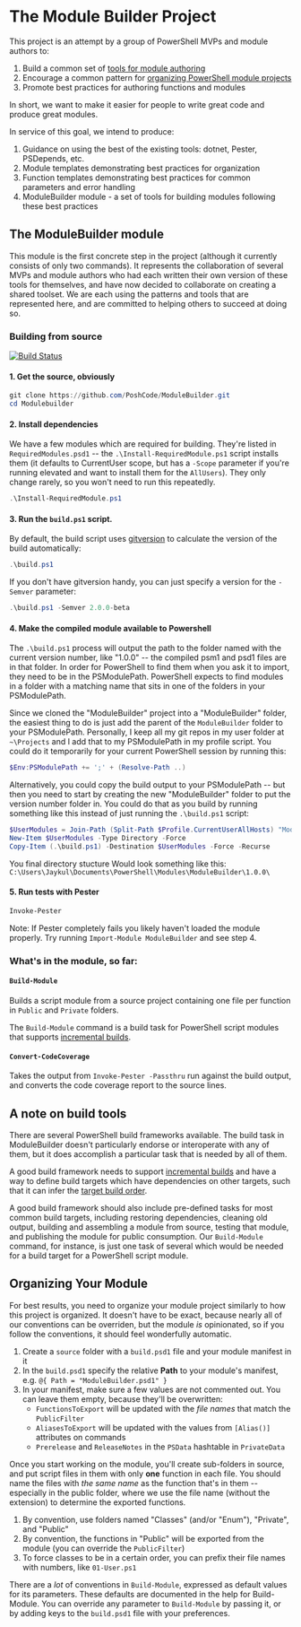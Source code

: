 # The Module Builder Project

This project is an attempt by a group of PowerShell MVPs and module authors to:

1. Build a common set of [tools for module authoring](#whats-in-the-module-so-far)
2. Encourage a common pattern for [organizing PowerShell module projects](#organizing-your-module)
3. Promote best practices for authoring functions and modules

In short, we want to make it easier for people to write great code and produce great modules.

In service of this goal, we intend to produce:

1. Guidance on using the best of the existing tools: dotnet, Pester, PSDepends, etc.
2. Module templates demonstrating best practices for organization
3. Function templates demonstrating best practices for common parameters and error handling
4. ModuleBuilder module - a set of tools for building modules following these best practices

## The ModuleBuilder module

This module is the first concrete step in the project (although it currently consists of only two commands). It represents the collaboration of several MVPs and module authors who had each written their own version of these tools for themselves, and have now decided to collaborate on creating a shared toolset. We are each using the patterns and tools that are represented here, and are committed to helping others to succeed at doing so.

### Building from source

[![Build Status](https://poshcode.visualstudio.com/ModuleBuilder/_apis/build/status/ModuleBuilder)](https://poshcode.visualstudio.com/ModuleBuilder/_build/latest?definitionId=1)

#### 1. Get the source, obviously

```powershell
git clone https://github.com/PoshCode/ModuleBuilder.git
cd Modulebuilder
```

#### 2. Install dependencies

We have a few modules which are required for building. They're listed in `RequiredModules.psd1` -- the `.\Install-RequiredModule.ps1` script installs them (it defaults to CurrentUser scope, but has a `-Scope` parameter if you're running elevated and want to install them for the `AllUsers`). They only change rarely, so you won't need to run this repeatedly.

```powershell
.\Install-RequiredModule.ps1
```

#### 3. Run the `build.ps1` script.

By default, the build script uses [gitversion](/gittols/gitversion) to calculate the version of the build automatically:

```powershell
.\build.ps1
```

If you don't have gitversion handy, you can just specify a version for the `-Semver` parameter:

```powershell
.\build.ps1 -Semver 2.0.0-beta
```

#### 4. Make the compiled module available to Powershell

The `.\build.ps1` process will output the path to the folder named with the current version number, like "1.0.0" -- the compiled psm1 and psd1 files are in that folder. In order for PowerShell to find them when you ask it to import, they need to be in the PSModulePath.  PowerShell expects to find modules in a folder with a matching name that sits in one of the folders in your PSModulePath.

Since we cloned the "ModuleBuilder" project into a "ModuleBuilder" folder, the easiest thing to do is just add the parent of the `ModuleBuilder` folder to your PSModulePath. Personally, I keep all my git repos in my user folder at `~\Projects` and I add that to my PSModulePath in my profile script. You could do it temporarily for your current PowerShell session by running this:

```powershell
$Env:PSModulePath += ';' + (Resolve-Path ..)
```

Alternatively, you could copy the build output to your PSModulePath -- but then you need to start by creating the new "ModuleBuilder" folder to put the version number folder in. You could do that as you build by running something like this instead of just running the `.\build.ps1` script:

```powershell
$UserModules = Join-Path (Split-Path $Profile.CurrentUserAllHosts) "Modules\ModuleBuilder"
New-Item $UserModules -Type Directory -Force
Copy-Item (.\build.ps1) -Destination $UserModules -Force -Recurse
```

You final directory stucture Would look something like this: `C:\Users\Jaykul\Documents\PowerShell\Modules\ModuleBuilder\1.0.0\`

#### 5. Run tests with Pester

```powershell
Invoke-Pester
```
Note: If Pester completely fails you likely haven't loaded the module properly. Try running `Import-Module ModuleBuilder` and see step 4.

### What's in the module, so far:

#### `Build-Module`

Builds a script module from a source project containing one file per function in `Public` and `Private` folders.

The `Build-Module` command is a build task for PowerShell script modules that supports [incremental builds](https://docs.microsoft.com/en-us/visualstudio/msbuild/incremental-builds).

#### `Convert-CodeCoverage`

Takes the output from `Invoke-Pester -Passthru` run against the build output, and converts the code coverage report to the source lines.

## A note on build tools

There are several PowerShell build frameworks available. The build task in ModuleBuilder doesn't particularly endorse or interoperate with any of them, but it does accomplish a particular task that is needed by all of them.

A good build framework needs to support [incremental builds](https://docs.microsoft.com/en-us/visualstudio/msbuild/incremental-builds) and have a way to define build targets which have dependencies on other targets, such that it can infer the [target build order](https://docs.microsoft.com/en-us/visualstudio/msbuild/msbuild-targets#target-build-order).

A good build framework should also include pre-defined tasks for most common build targets, including restoring dependencies, cleaning old output, building and assembling a module from source, testing that module, and publishing the module for public consumption.  Our `Build-Module` command, for instance, is just one task of several which would be needed for a build target for a PowerShell script module.


## Organizing Your Module

For best results, you need to organize your module project similarly to how this project is organized. It doesn't have to be exact, because nearly all of our conventions can be overriden, but the module *is* opinionated, so if you follow the conventions, it should feel wonderfully automatic.

1. Create a `source` folder with a `build.psd1` file and your module manifest in it
2. In the `build.psd1` specify the relative **Path** to your module's manifest, e.g. `@{ Path = "ModuleBuilder.psd1" }`
3. In your manifest, make sure a few values are not commented out. You can leave them empty, because they'll be overwritten:
    - `FunctionsToExport` will be updated with the _file names_ that match the `PublicFilter`
    - `AliasesToExport` will be updated with the values from `[Alias()]` attributes on commands
    - `Prerelease` and `ReleaseNotes` in the `PSData` hashtable in `PrivateData`

Once you start working on the module, you'll create sub-folders in source, and put script files in them with only **one** function in each file. You should name the files with _the same name_ as the function that's in them -- especially in the public folder, where we use the file name (without the extension) to determine the exported functions.

1. By convention, use folders named "Classes" (and/or "Enum"), "Private", and "Public"
2. By convention, the functions in "Public" will be exported from the module (you can override the `PublicFilter`)
3. To force classes to be in a certain order, you can prefix their file names with numbers, like `01-User.ps1`

There are a *lot* of conventions in `Build-Module`, expressed as default values for its parameters. These defaults are documented in the help for Build-Module. You can override any parameter to `Build-Module` by passing it, or by adding keys to the `build.psd1` file with your preferences.
